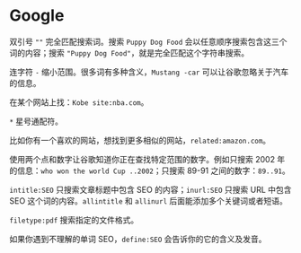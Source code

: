 # Google

双引号 `""` 完全匹配搜索词。搜索 `Puppy Dog Food` 会以任意顺序搜索包含这三个词的内容；搜索 `"Puppy Dog Food"`，就是完全匹配这个字符串搜索。

连字符 `-` 缩小范围。很多词有多种含义，`Mustang -car` 可以让谷歌忽略关于汽车的信息。

在某个网站上找：`Kobe site:nba.com`。

`*` 星号通配符。

比如你有一个喜欢的网站，想找到更多相似的网站，`related:amazon.com`。

使用两个点和数字让谷歌知道你正在查找特定范围的数字。例如只搜索 2002 年的信息：`who won the world Cup ..2002`；只搜索 89-91 之间的数字：`89..91`。

`intitle:SEO` 只搜索文章标题中包含 SEO 的内容；`inurl:SEO` 只搜索 URL 中包含 SEO 这个词的内容。`allintitle` 和 `allinurl` 后面能添加多个关键词或者短语。

`filetype:pdf` 搜索指定的文件格式。

如果你遇到不理解的单词 SEO，`define:SEO` 会告诉你的它的含义及发音。
